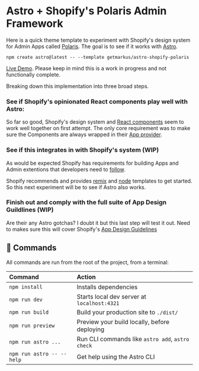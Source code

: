 # Astro + Shopify's Polaris Admin Framework

Here is a quick theme template to experiment with Shopify's design system for Admin Apps called [Polaris](https://polaris.shopify.com/). The goal is to see if it works with [Astro](https://astro.build).

```node
npm create astro@latest -- --template getmarkus/astro-shopify-polaris
```

[Live Demo](https://www.christophermarkus.com/astro-shopify-polaris/). Please keep in mind this is a work in progress and not functionally complete.

Breaking down this implementation into three broad steps.

### See if Shopify's opinionated React components play well with Astro:

So far so good, Shopify's design system and [React components](https://github.com/Shopify/polaris/tree/main/polaris-react) seem to work well together on first attempt. The only core requirement was to make sure the Components are always wrapped in their [App provider](https://polaris.shopify.com/components/utilities/app-provider).

### See if this integrates in with Shopify's system (WIP)

As would be expected Shopify has requirements for building Apps and Admin extentions that developers need to [follow](https://shopify.dev/docs/apps/tools#app-templates). 

Shopify recommends and provides [remix](https://github.com/Shopify/shopify-app-template-remix) and [node](https://github.com/Shopify/shopify-app-template-node) templates to get started. So this next experiment will be to see if Astro also works.

### Finish out and comply with the full suite of App Design Guildlines (WIP)

Are their any Astro gotchas? I doubt it but this last step will test it out. Need to makes sure this will cover Shopify's [App Design Guidelines](https://shopify.dev/docs/apps/design-guidelines)

## 🧞 Commands

All commands are run from the root of the project, from a terminal:

| Command                   | Action                                           |
| :------------------------ | :----------------------------------------------- |
| `npm install`             | Installs dependencies                            |
| `npm run dev`             | Starts local dev server at `localhost:4321`      |
| `npm run build`           | Build your production site to `./dist/`          |
| `npm run preview`         | Preview your build locally, before deploying     |
| `npm run astro ...`       | Run CLI commands like `astro add`, `astro check` |
| `npm run astro -- --help` | Get help using the Astro CLI                     |

